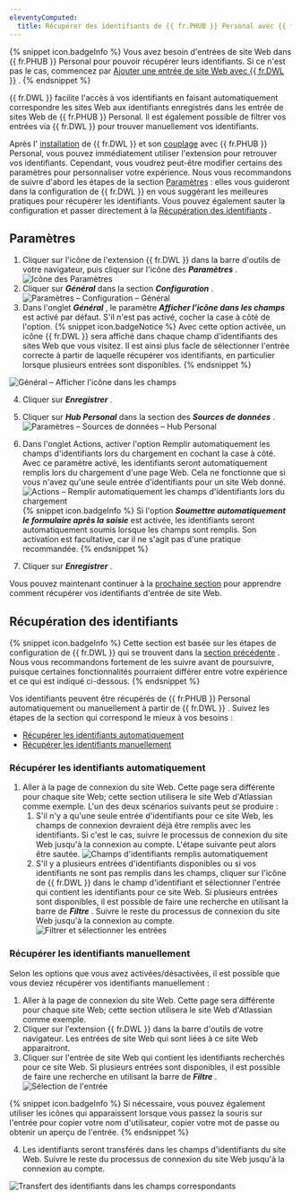 ```yaml
---
eleventyComputed:
  title: Récupérer des identifiants de {{ fr.PHUB }} Personal avec {{ fr.DWL }}
---
```

{% snippet icon.badgeInfo %} 
Vous avez besoin d&apos;entrées de site Web dans {{ fr.PHUB }} Personal pour pouvoir récupérer leurs identifiants. Si ce n&apos;est pas le cas, commencez par [Ajouter une entrée de site Web avec {{ fr.DWL }}](/fr/hub/dwl/using-devolutions-web-login/using-dwl-with-hub-personal/add-entry-hub-personal-dwl/) . 
{% endsnippet %}
 
{{ fr.DWL }} facilite l&apos;accès à vos identifiants en faisant automatiquement correspondre les sites Web aux identifiants enregistrés dans les entrée de sites Web de {{ fr.PHUB }} Personal. Il est également possible de filtrer vos entrées via {{ fr.DWL }} pour trouver manuellement vos identifiants.  

Après l&apos; [installation](/fr/hub/dwl/installation/) de {{ fr.DWL }} et son [couplage](/fr/hub/dwl/first-login-devolutions-web-login/hub-personal/) avec {{ fr.PHUB }} Personal, vous pouvez immédiatement utiliser l&apos;extension pour retrouver vos identifiants. Cependant, vous voudrez peut-être modifier certains des paramètres pour personnaliser votre expérience. Nous vous recommandons de suivre d&apos;abord les étapes de la section [Paramètres](#paramètres) : elles vous guideront dans la configuration de {{ fr.DWL }} en vous suggérant les meilleures pratiques pour récupérer les identifiants. Vous pouvez également sauter la configuration et passer directement à la [Récupération des identifiants](#récupération-des-identifiants) . 

## Paramètres 

1. Cliquer sur l&apos;icône de l&apos;extension {{ fr.DWL }} dans la barre d&apos;outils de votre navigateur, puis cliquer sur l&apos;icône des ***Paramètres*** .  
![Icône des Paramètres](/img/fr/hub/Hub2126.png) 
1. Cliquer sur ***Général*** dans la section ***Configuration*** .  
![Paramètres – Configuration – Général](/img/fr/hub/Hub2118.png) 
1. Dans l&apos;onglet ***Général*** , le paramètre ***Afficher l&apos;icône dans les champs*** est activé par défaut. S&apos;il n&apos;est pas activé, cocher la case à côté de l&apos;option. 
{% snippet icon.badgeNotice %} 
Avec cette option activée, un icône {{ fr.DWL }} sera affiché dans chaque champ d&apos;identifiants des sites Web que vous visitez. Il est ainsi plus facle de sélectionner l&apos;entrée correcte à partir de laquelle récupérer vos identifiants, en particulier lorsque plusieurs entrées sont disponibles. 
{% endsnippet %}
 
![Général – Afficher l'icône dans les champs](/img/fr/hub/Hub2119.png) 

4. Cliquer sur ***Enregistrer*** . 
1. Cliquer sur ***Hub Personal*** dans la section des ***Sources de données*** .  
![Paramètres – Sources de données – Hub Personal](/img/fr/hub/Hub2127.png) 
1. Dans l&apos;onglet Actions, activer l&apos;option Remplir automatiquement les champs d&apos;identifiants lors du chargement en cochant la case à côté. Avec ce paramètre activé, les identifiants seront automatiquement remplis lors du chargement d&apos;une page Web. Cela ne fonctionne que si vous n&apos;avez qu&apos;une seule entrée d&apos;identifiants pour un site Web donné.  
![Actions – Remplir automatiquement les champs d'identifiants lors du chargement](/img/fr/hub/Hub2128.png) 
{% snippet icon.badgeInfo %} 
Si l&apos;option ***Soumettre automatiquement le formulaire après la saisie*** est activée, les identifiants seront automatiquement soumis lorsque les champs sont remplis. Son activation est facultative, car il ne s&apos;agit pas d&apos;une pratique recommandée. 
{% endsnippet %}
 
7. Cliquer sur ***Enregistrer*** .  

Vous pouvez maintenant continuer à la [prochaine section](#récupération-des-identifiants) pour apprendre comment récupérer vos identifiants d&apos;entrée de site Web. 

## Récupération des identifiants 

{% snippet icon.badgeInfo %} 
Cette section est basée sur les étapes de configuration de {{ fr.DWL }} qui se trouvent dans la [section précédente](#paramètres) . Nous vous recommandons fortement de les suivre avant de poursuivre, puisque certaines fonctionnalités pourraient différer entre votre expérience et ce qui est indiqué ci-dessous. 
{% endsnippet %}
 
Vos identifiants peuvent être récupérés de {{ fr.PHUB }} Personal automatiquement ou manuellement à partir de {{ fr.DWL }} . Suivez les étapes de la section qui correspond le mieux à vos besoins :  

* [Récupérer les identifiants automatiquement](#récupérer-les-identifiants-automatiquement)  
* [Récupérer les identifiants manuellement](#récupérer-les-identifiants-manuellement)  

### Récupérer les identifiants automatiquement 

1. Aller à la page de connexion du site Web. Cette page sera différente pour chaque site Web; cette section utilisera le site Web d&apos;Atlassian comme exemple. L&apos;un des deux scénarios suivants peut se produire : 
    1. S&apos;il n&apos;y a qu&apos;une seule entrée d&apos;identifiants pour ce site Web, les champs de connexion devraient déjà être remplis avec les identifiants. Si c&apos;est le cas, suivre le processus de connexion du site Web jusqu&apos;à la connexion au compte. L&apos;étape suivante peut alors être sautée. 
    ![Champs d'identifiants remplis automatiquement](/img/fr/hub/Hub2122.png) 
    1. S&apos;il y a plusieurs entrées d&apos;identifiants disponibles ou si vos identifiants ne sont pas remplis dans les champs, cliquer sur l&apos;icône de {{ fr.DWL }} dans le champ d&apos;identifiant et sélectionner l&apos;entrée qui contient les identifiants pour ce site Web. Si plusieurs entrées sont disponibles, il est possible de faire une recherche en utilisant la barre de ***Filtre*** . Suivre le reste du processus de connexion du site Web jusqu&apos;à la connexion au compte. 
    ![Filtrer et sélectionner les entrées](/img/fr/hub/Hub2129.png) 

### Récupérer les identifiants manuellement 

Selon les options que vous avez activées/désactivées, il est possible que vous deviez récupérer vos identifiants manuellement :  

1. Aller à la page de connexion du site Web. Cette page sera différente pour chaque site Web; cette section utilisera le site Web d&apos;Atlassian comme exemple. 
1. Cliquer sur l&apos;extension {{ fr.DWL }} dans la barre d&apos;outils de votre navigateur. Les entrées de site Web qui sont liées à ce site Web apparaitront. 
1. Cliquer sur l&apos;entrée de site Web qui contient les identifiants recherchés pour ce site Web. Si plusieurs entrées sont disponibles, il est possible de faire une recherche en utilisant la barre de ***Filtre*** .  
![Sélection de l'entrée](/img/fr/hub/Hub2130.png)  

{% snippet icon.badgeInfo %} 
Si nécessaire, vous pouvez également utiliser les icônes qui apparaissent lorsque vous passez la souris sur l&apos;entrée pour copier votre nom d&apos;utilisateur, copier votre mot de passe ou obtenir un aperçu de l&apos;entrée. 
{% endsnippet %}
 
4. Les identifiants seront transférés dans les champs d&apos;identifiants du site Web. Suivre le reste du processus de connexion du site Web jusqu&apos;à la connexion au compte. 

![Transfert des identifiants dans les champs correspondants](/img/fr/hub/Hub2124.png) 